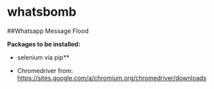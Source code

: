 # whatsbomb
##Whatsapp Message Flood

**Packages to be installed:**

- selenium via pip**

- Chromedriver from: https://sites.google.com/a/chromium.org/chromedriver/downloads

